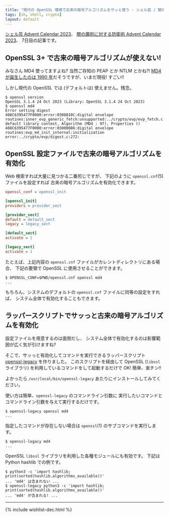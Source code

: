 ```yaml
---
title: "現代の OpenSSL 環境で古来の暗号アルゴリズムをサッと使う - シェル芸 / 闇の魔術に対する防衛術 Advent Calendar 2023"
tags: [sh, shell, crypto]
layout: default
---
```


[シェル芸 Advent Calendar 2023](https://qiita.com/advent-calendar/2023/shellgei)、
[闇の魔術に対する防衛術 Advent Calendar 2023](https://qiita.com/advent-calendar/2023/yaminomajutu)、
7日目の記事です。

OpenSSL 3+ で古来の暗号アルゴリズムが使えない!
----------------------------------------------------------------------

みなさん MD4 使ってますよね? 当然ご存知の PEAP とか NTLM とかね?!
[MD4 が誕生したのは 1990 年](https://ja.wikipedia.org/wiki/MD4)だそうですが、いまだ現役! すごい!!

しかし現代の OpenSSL では (デフォルトは) 使えません。残念。

```console
$ openssl version
OpenSSL 3.1.4 24 Oct 2023 (Library: OpenSSL 3.1.4 24 Oct 2023)
$ openssl md4
Error setting digest
408C6395477F0000:error:0308010C:digital envelope routines:inner_evp_generic_fetch:unsupported:../crypto/evp/evp_fetch.c:341:Global default library context, Algorithm (MD4 : 97), Properties ()
408C6395477F0000:error:03000086:digital envelope routines:evp_md_init_internal:initialization error:../crypto/evp/digest.c:272:
```

OpenSSL 設定ファイルで古来の暗号アルゴリズムを有効化
----------------------------------------------------------------------

Web 検索すれば大量に見つかる二番煎じですが、
下記のように `openssl.cnf`(5) ファイルを設定すれば
古来の暗号アルゴリズムを有効化できます。

```ini
openssl_conf = openssl_init

[openssl_init]
providers = provider_sect

[provider_sect]
default = default_sect
legacy = legacy_sect

[default_sect]
activate = 1

[legacy_sect]
activate = 1
```

たとえば、上記内容の `openssl.cnf` ファイルがカレントディレクトリにある場合、
下記の要領で OpenSSL に使用させることができます。

```console
$ OPENSSL_CONF=$PWD/openssl.cnf openssl md4
...
```

もちろん、システムのデフォルトの `openssl.cnf` ファイルに同等の設定をすれば、
システム全体で有効化することもできます。

ラッパースクリプトでサッっと古来の暗号アルゴリズムを有効化
----------------------------------------------------------------------

設定ファイルを用意するのは面倒だし、
システム全体で有効化するのは影響範囲が広く気が引けますね?

そこで、サッっと有効化してコマンドを実行できるラッパースクリプト
[openssl-legacy](https://github.com/fumiyas/home-commands/blob/master/openssl-legacy)
を作りました。
このスクリプトを経由して OpenSSL (`libssl` ライブラリ)
を利用しているコマンドをして起動するだけで OK! 簡単、楽チン!!

よかったら `/usr/local/bin/openssl-legacy` あたりにインストールしてみてください。

使い方は簡単、`openssl-legacy` のコマンドライン引数に
実行したいコマンドとコマンドライン引数を与えて実行するだけです。

```console
$ openssl-legacy openssl md4
...
```

指定したコマンドが存在しない場合は `openssl`(1) のサブコマンドを実行します。

```
$ openssl-legacy md4
...
```

OpenSSL `libssl` ライブラリを利用した各種モジュールにも有効です。
下記は Python hashlib での例です。

```console
$ python3 -c 'import hashlib; print(sorted(hashlib.algorithms_available))'
... 'md4' は含まれない ...
$ openssl-legacy python3 -c 'import hashlib; print(sorted(hashlib.algorithms_available))'
... 'md4' が含まれる! ...
```

* * *

{% include wishlist-dec.html %}
